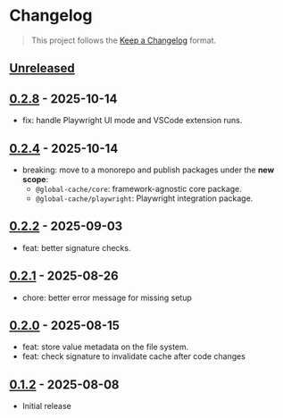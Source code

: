 # Changelog

> This project follows the [Keep a Changelog](https://keepachangelog.com/en/1.1.0/) format.

## [Unreleased]

## [0.2.8] - 2025-10-14
* fix: handle Playwright UI mode and VSCode extension runs.

## [0.2.4] - 2025-10-14
* breaking: move to a monorepo and publish packages under the **new scope**:
  - `@global-cache/core`: framework-agnostic core package.
  - `@global-cache/playwright`: Playwright integration package.

## [0.2.2] - 2025-09-03
* feat: better signature checks.

## [0.2.1] - 2025-08-26
* chore: better error message for missing setup

## [0.2.0] - 2025-08-15
* feat: store value metadata on the file system.
* feat: check signature to invalidate cache after code changes

## [0.1.2] - 2025-08-08

* Initial release


[unreleased]: https://github.com/vitalets/global-cache/compare/0.2.8...HEAD
[0.2.6]: https://github.com/vitalets/global-cache/compare/0.2.4...0.2.6
[0.2.5]: https://github.com/vitalets/global-cache/compare/0.2.4...0.2.5
[0.2.4]: https://github.com/vitalets/global-cache/compare/0.2.3...0.2.4
[0.2.3]: https://github.com/vitalets/global-cache/compare/0.2.2...0.2.3
[0.2.2]: https://github.com/vitalets/global-cache/compare/0.2.1...0.2.2
[0.2.1]: https://github.com/vitalets/global-cache/compare/0.2.0...0.2.1
[0.2.0]: https://github.com/vitalets/global-cache/compare/0.1.2...0.2.0
[0.1.2]: https://github.com/vitalets/global-cache/compare/0.1.1...0.1.2

[0.2.8]: https://github.com/vitalets/global-cache/compare/0.2.4...0.2.8
